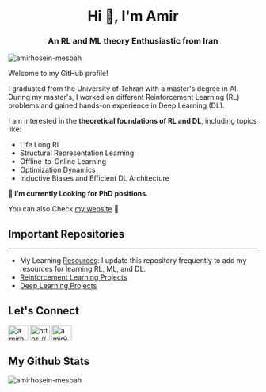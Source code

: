 <h1 align="center">Hi 👋, I'm Amir</h1>
<h3 align="center">An RL and ML theory Enthusiastic from Iran</h3>

<p align="left"> <img src="https://komarev.com/ghpvc/?username=amirhosein-mesbah&label=Profile%20views&color=0e75b6&style=flat" alt="amirhosein-mesbah" /> </p>

Welcome to my GitHub profile!  

I graduated from the University of Tehran with a master's degree in AI. During my master's, I worked on different Reinforcement Learning (RL) problems and gained hands-on experience in Deep Learning (DL).

I am interested in the **theoretical foundations of RL and DL**, including topics like:

- Life Long RL
- Structural Representation Learning
- Offline-to-Online Learning
- Optimization Dynamics
- Inductive Biases and Efficient DL Architecture  

 **🔭 I’m currently Looking for PhD positions.**

You can also Check [my website](https://amirhosein-mesbah.github.io/) 👀

## Important Repositories
--------------------------------------------------------------------
- My Learning [Resources](https://github.com/amirhosein-mesbah/Resources/): I update this repository frequently to add my resources for learning RL, ML, and DL.
- [Reinforcement Learning Projects](https://github.com/amirhosein-mesbah/Reinforcement_learning)
- [Deep Learning Projects](https://github.com/amirhosein-mesbah/Deep_Learning)

## Let's Connect
<p align="left">
<a href="https://twitter.com/amirh_mesbah" target="blank"><img align="center" src="https://raw.githubusercontent.com/rahuldkjain/github-profile-readme-generator/master/src/images/icons/Social/twitter.svg" alt="amirh_mesbah" height="30" width="40" /></a>
<a href="https://linkedin.com/in/https://www.linkedin.com/in/amirhossein-mesbah/" target="blank"><img align="center" src="https://raw.githubusercontent.com/rahuldkjain/github-profile-readme-generator/master/src/images/icons/Social/linked-in-alt.svg" alt="https://www.linkedin.com/in/amirhossein-mesbah/" height="30" width="40" /></a>
<a href="https://kaggle.com/amir98msbh" target="blank"><img align="center" src="https://raw.githubusercontent.com/rahuldkjain/github-profile-readme-generator/master/src/images/icons/Social/kaggle.svg" alt="amir98msbh" height="30" width="40" /></a>
</p>



## My Github Stats
<p><img align="left" src="https://github-readme-stats.vercel.app/api/top-langs?username=amirhosein-mesbah&show_icons=true&locale=en&layout=compact" alt="amirhosein-mesbah" /></p>


